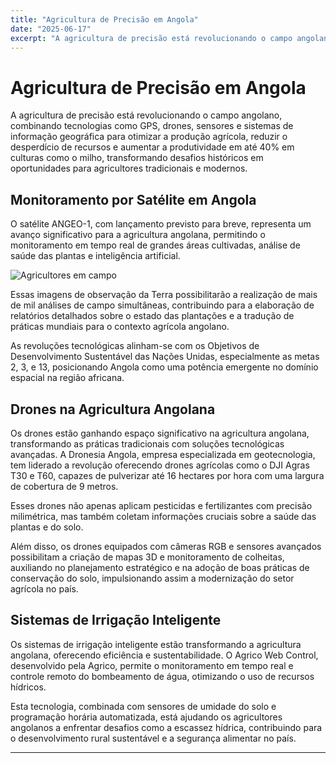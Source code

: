```yaml
---
title: "Agricultura de Precisão em Angola"
date: "2025-06-17"
excerpt: "A agricultura de precisão está revolucionando o campo angolano, combinando tecnologias como GPS, drones, sensores e sistemas de informação geográfica para otimizar a produção agrícola e aumentar a produtividade."
---
```


# Agricultura de Precisão em Angola

A agricultura de precisão está revolucionando o campo angolano, combinando tecnologias como GPS, drones, sensores e sistemas de informação geográfica para otimizar a produção agrícola, reduzir o desperdício de recursos e aumentar a produtividade em até 40% em culturas como o milho, transformando desafios históricos em oportunidades para agricultores tradicionais e modernos.

## Monitoramento por Satélite em Angola

O satélite ANGEO-1, com lançamento previsto para breve, representa um avanço significativo para a agricultura angolana, permitindo o monitoramento em tempo real de grandes áreas cultivadas, análise de saúde das plantas e inteligência artificial.

![Agricultores em campo](/images/agricultura-de-precicao-em-angola.jpg)

Essas imagens de observação da Terra possibilitarão a realização de mais de mil análises de campo simultâneas, contribuindo para a elaboração de relatórios detalhados sobre o estado das plantações e a tradução de práticas mundiais para o contexto agrícola angolano.

As revoluções tecnológicas alinham-se com os Objetivos de Desenvolvimento Sustentável das Nações Unidas, especialmente as metas 2, 3, e 13, posicionando Angola como uma potência emergente no domínio espacial na região africana.

## Drones na Agricultura Angolana

Os drones estão ganhando espaço significativo na agricultura angolana, transformando as práticas tradicionais com soluções tecnológicas avançadas. A Dronesia Angola, empresa especializada em geotecnologia, tem liderado a revolução oferecendo drones agrícolas como o DJI Agras T30 e T60, capazes de pulverizar até 16 hectares por hora com uma largura de cobertura de 9 metros.

Esses drones não apenas aplicam pesticidas e fertilizantes com precisão milimétrica, mas também coletam informações cruciais sobre a saúde das plantas e do solo.

Além disso, os drones equipados com câmeras RGB e sensores avançados possibilitam a criação de mapas 3D e monitoramento de colheitas, auxiliando no planejamento estratégico e na adoção de boas práticas de conservação do solo, impulsionando assim a modernização do setor agrícola no país.

## Sistemas de Irrigação Inteligente

Os sistemas de irrigação inteligente estão transformando a agricultura angolana, oferecendo eficiência e sustentabilidade. O Agrico Web Control, desenvolvido pela Agrico, permite o monitoramento em tempo real e controle remoto do bombeamento de água, otimizando o uso de recursos hídricos.

Esta tecnologia, combinada com sensores de umidade do solo e programação horária automatizada, está ajudando os agricultores angolanos a enfrentar desafios como a escassez hídrica, contribuindo para o desenvolvimento rural sustentável e a segurança alimentar no país.

---
